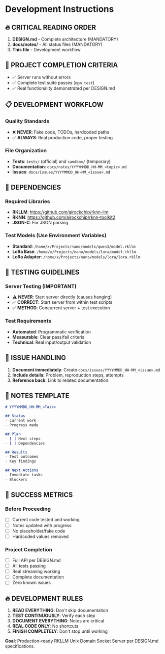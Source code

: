 # Development Instructions

## 🔥 CRITICAL READING ORDER
1. **DESIGN.md** - Complete architecture (MANDATORY)
2. **docs/notes/** - All status files (MANDATORY)  
3. **This file** - Development workflow

## 🎯 PROJECT COMPLETION CRITERIA
- ✅ Server runs without errors
- ✅ Complete test suite passes (`npm test`)
- ✅ Real functionality demonstrated per DESIGN.md

## 📋 DEVELOPMENT WORKFLOW

### Quality Standards
- ❌ **NEVER**: Fake code, TODOs, hardcoded paths
- ✅ **ALWAYS**: Real production code, proper testing

### File Organization
- **Tests**: `tests/` (official) and `sandbox/` (temporary)
- **Documentation**: `docs/notes/YYYYMMDD_HH-MM_<topic>.md`
- **Issues**: `docs/issues/YYYYMMDD_HH-MM_<issue>.md`

## 🔗 DEPENDENCIES

### Required Libraries
- **RKLLM**: https://github.com/airockchip/rknn-llm
- **RKNN**: https://github.com/airockchip/rknn-toolkit2  
- **JSON-C**: For JSON parsing

### Test Models (Use Environment Variables)
- **Standard**: `/home/x/Projects/nano/models/qwen3/model.rkllm`
- **LoRa Base**: `/home/x/Projects/nano/models/lora/model.rkllm`  
- **LoRa Adapter**: `/home/x/Projects/nano/models/lora/lora.rkllm`

## 🧪 TESTING GUIDELINES

### Server Testing (IMPORTANT)
- ⚠️ **NEVER**: Start server directly (causes hanging)
- ✅ **CORRECT**: Start server from within test scripts
- ✅ **METHOD**: Concurrent server + test execution

### Test Requirements
- **Automated**: Programmatic verification
- **Measurable**: Clear pass/fail criteria  
- **Technical**: Real input/output validation

## 🚨 ISSUE HANDLING
1. **Document immediately**: Create `docs/issues/YYYYMMDD_HH-MM_<issue>.md`
2. **Include details**: Problem, reproduction steps, attempts
3. **Reference back**: Link to related documentation

## 📝 NOTES TEMPLATE
```markdown
# YYYYMMDD_HH-MM_<Task>

## Status
- Current work
- Progress made

## Plan  
- [ ] Next steps
- [ ] Dependencies

## Results
- Test outcomes
- Key findings

## Next Actions
- Immediate tasks
- Blockers
```

## 🎯 SUCCESS METRICS

### Before Proceeding
- [ ] Current code tested and working
- [ ] Notes updated with progress  
- [ ] No placeholder/fake code
- [ ] Hardcoded values removed

### Project Completion
- [ ] Full API per DESIGN.md
- [ ] All tests passing
- [ ] Real streaming working
- [ ] Complete documentation
- [ ] Zero known issues

## 🔥 DEVELOPMENT RULES
1. **READ EVERYTHING**: Don't skip documentation
2. **TEST CONTINUOUSLY**: Verify each step
3. **DOCUMENT EVERYTHING**: Notes are critical
4. **REAL CODE ONLY**: No shortcuts
5. **FINISH COMPLETELY**: Don't stop until working

**Goal**: Production-ready RKLLM Unix Domain Socket Server per DESIGN.md specifications.